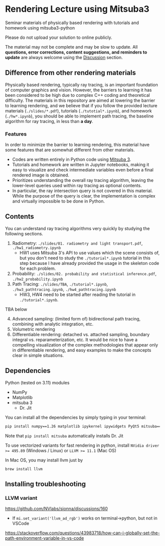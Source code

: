 # Rendering Lecture using Mitsuba3
Seminar materials of physically based rendering with tutorials and homework using mitsuba3-python

Please do not upload your solution to online publicly.



The material may not be complete and may be slow to update. All **questions, error corrections, content suggestions, and reminders to update** are always welcome using the [Discussion](https://github.com/shinyoung-yi/lecture-rendering-mitsuba/discussions) section.

## Difference from other rendering materials

Physically based rendering, typically ray tracing, is an important foundation of computer graphics and vision. However, the barriers to learning it has been considered to be high due to complex C++ coding and theoretical difficulty. The materials in this repository are aimed at lowering the barrier to learning rendering, and we believe that if you follow the provided lecture materials (`./slides/*.pdf`), tutorials (`./tutotial*.ipynb`), and homework (`./hw*.ipynb`), you should be able to implement path tracing, the baseline algorithm for ray tracing, in less than **a day**.



### Features

In order to minimize the barrier to learning rendering, this material have some features that are somewhat different from other materials.



* Codes are written entirely in Python code using [Mitsuba 3](https://www.mitsuba-renderer.org/).
* Tutorials and homework are written in Jupyter notebooks, making it easy to visualize and check intermediate variables even before a final rendered image is obtained.
* Prioritizes understanding the overall ray tracing algorithm, leaving the lower-level queries used within ray tracing as optional contents. 
* In particular, the ray intersection query is not covered in this material. While the purpose of the query is clear, the implementation is complex and virtually impossible to be done in Python.



## Contents

You can understand ray tracing algorithms very quickly by studying the following sections.

1. Radiometry: `./slides/01. radiometry and light transport.pdf`, `./hw1_radiometry.ipynb`
   * HW1 uses Mitsuba 3's API to use values which the scene consists of, but you don't need to study the `./tutorial*.ipynb` tutorial in this step because I have already provided the usage in the skeleton code for each problem.
2. Probability: `./slides/02. probability and statistical inference.pdf`, `./hw2_probability.ipynb`
3. Path Tracing: `./slides/TBA`, `./tutorial*.ipynb`, `./hw3_pathtracing.ipynb`, `./hw4_pathtracing.ipynb`
   * HW3, HW4 need to be started after reading the tutorial in `./tutorial*.ipynb`.



TBA below

4. Advanced sampling: (limited form of) bidirectional path tracing, combining with analytic integration, etc.
5. Volumetric rendering
6. Differentiable rendering: detached vs. attached sampling, boundary integral vs. reparameterization, etc. It would be nice to have a compelling visualization of the complex methodologies that appear only in differentiable rendering, and easy examples to make the concepts clear in simple situations.

## Dependencies

Python (tested on 3.11) modules

* NumPy
* Matplotlib
* mitsuba 3
  * Dr. Jit


You can install all the dependencies by simply typing in your terminal:

````cmd
pip install numpy==1.26 matplotlib ipykernel ipywidgets PyQt5 mitsuba==3.6.0
````

Note that `pip install mitsuba` automatically installs Dr. Jit



To use vectorized variants for fast rendering in python, install `NVidia driver >= 495.89` (Windows / Linux) or `LLVM >= 11.1` (Mac OS)

In Mac OS, you may install llvm just by

`brew install llvm`



## Installing troubleshooting

### LLVM variant

https://github.com/NVlabs/sionna/discussions/160



* If `mi.set_variant('llvm_ad_rgb')` works on terminal->python, but not in VSCode

https://stackoverflow.com/questions/43983718/how-can-i-globally-set-the-path-environment-variable-in-vs-code
